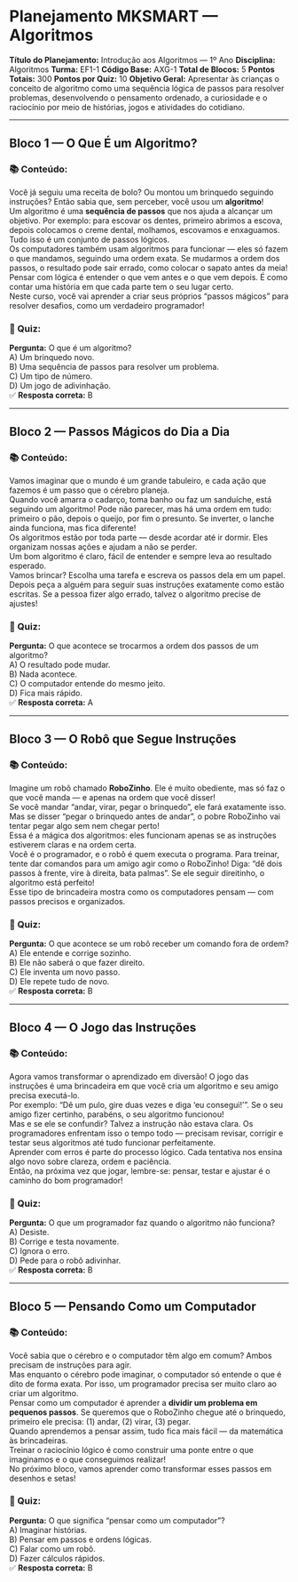 # Planejamento MKSMART — Algoritmos
**Título do Planejamento:** Introdução aos Algoritmos — 1º Ano
**Disciplina:** Algoritmos
**Turma:** EF1-1
**Código Base:** AXG-1
**Total de Blocos:** 5
**Pontos Totais:** 300
**Pontos por Quiz:** 10
**Objetivo Geral:** Apresentar às crianças o conceito de algoritmo como uma sequência lógica de passos para resolver problemas, desenvolvendo o pensamento ordenado, a curiosidade e o raciocínio por meio de histórias, jogos e atividades do cotidiano.

---

## Bloco 1 — O Que É um Algoritmo?
### 📚 Conteúdo:
Você já seguiu uma receita de bolo? Ou montou um brinquedo seguindo instruções? Então sabia que, sem perceber, você usou um **algoritmo**!  
Um algoritmo é uma **sequência de passos** que nos ajuda a alcançar um objetivo. Por exemplo: para escovar os dentes, primeiro abrimos a escova, depois colocamos o creme dental, molhamos, escovamos e enxaguamos. Tudo isso é um conjunto de passos lógicos.  
Os computadores também usam algoritmos para funcionar — eles só fazem o que mandamos, seguindo uma ordem exata. Se mudarmos a ordem dos passos, o resultado pode sair errado, como colocar o sapato antes da meia!  
Pensar com lógica é entender o que vem antes e o que vem depois. É como contar uma história em que cada parte tem o seu lugar certo.  
Neste curso, você vai aprender a criar seus próprios “passos mágicos” para resolver desafios, como um verdadeiro programador!  

### 🎯 Quiz:
**Pergunta:** O que é um algoritmo?  
A) Um brinquedo novo.  
B) Uma sequência de passos para resolver um problema.  
C) Um tipo de número.  
D) Um jogo de adivinhação.  
✅ **Resposta correta:** B  

---

## Bloco 2 — Passos Mágicos do Dia a Dia
### 📚 Conteúdo:
Vamos imaginar que o mundo é um grande tabuleiro, e cada ação que fazemos é um passo que o cérebro planeja.  
Quando você amarra o cadarço, toma banho ou faz um sanduíche, está seguindo um algoritmo! Pode não parecer, mas há uma ordem em tudo: primeiro o pão, depois o queijo, por fim o presunto. Se inverter, o lanche ainda funciona, mas fica diferente!  
Os algoritmos estão por toda parte — desde acordar até ir dormir. Eles organizam nossas ações e ajudam a não se perder.  
Um bom algoritmo é claro, fácil de entender e sempre leva ao resultado esperado.  
Vamos brincar? Escolha uma tarefa e escreva os passos dela em um papel. Depois peça a alguém para seguir suas instruções exatamente como estão escritas. Se a pessoa fizer algo errado, talvez o algoritmo precise de ajustes!  

### 🎯 Quiz:
**Pergunta:** O que acontece se trocarmos a ordem dos passos de um algoritmo?  
A) O resultado pode mudar.  
B) Nada acontece.  
C) O computador entende do mesmo jeito.  
D) Fica mais rápido.  
✅ **Resposta correta:** A  

---

## Bloco 3 — O Robô que Segue Instruções
### 📚 Conteúdo:
Imagine um robô chamado **RoboZinho**. Ele é muito obediente, mas só faz o que você manda — e apenas na ordem que você disser!  
Se você mandar “andar, virar, pegar o brinquedo”, ele fará exatamente isso. Mas se disser “pegar o brinquedo antes de andar”, o pobre RoboZinho vai tentar pegar algo sem nem chegar perto!  
Essa é a mágica dos algoritmos: eles funcionam apenas se as instruções estiverem claras e na ordem certa.  
Você é o programador, e o robô é quem executa o programa. Para treinar, tente dar comandos para um amigo agir como o RoboZinho! Diga: “dê dois passos à frente, vire à direita, bata palmas”. Se ele seguir direitinho, o algoritmo está perfeito!  
Esse tipo de brincadeira mostra como os computadores pensam — com passos precisos e organizados.  

### 🎯 Quiz:
**Pergunta:** O que acontece se um robô receber um comando fora de ordem?  
A) Ele entende e corrige sozinho.  
B) Ele não saberá o que fazer direito.  
C) Ele inventa um novo passo.  
D) Ele repete tudo de novo.  
✅ **Resposta correta:** B  

---

## Bloco 4 — O Jogo das Instruções
### 📚 Conteúdo:
Agora vamos transformar o aprendizado em diversão! O jogo das instruções é uma brincadeira em que você cria um algoritmo e seu amigo precisa executá-lo.  
Por exemplo: “Dê um pulo, gire duas vezes e diga ‘eu consegui!’”. Se o seu amigo fizer certinho, parabéns, o seu algoritmo funcionou!  
Mas e se ele se confundir? Talvez a instrução não estava clara. Os programadores enfrentam isso o tempo todo — precisam revisar, corrigir e testar seus algoritmos até tudo funcionar perfeitamente.  
Aprender com erros é parte do processo lógico. Cada tentativa nos ensina algo novo sobre clareza, ordem e paciência.  
Então, na próxima vez que jogar, lembre-se: pensar, testar e ajustar é o caminho do bom programador!  

### 🎯 Quiz:
**Pergunta:** O que um programador faz quando o algoritmo não funciona?  
A) Desiste.  
B) Corrige e testa novamente.  
C) Ignora o erro.  
D) Pede para o robô adivinhar.  
✅ **Resposta correta:** B  

---

## Bloco 5 — Pensando Como um Computador
### 📚 Conteúdo:
Você sabia que o cérebro e o computador têm algo em comum? Ambos precisam de instruções para agir.  
Mas enquanto o cérebro pode imaginar, o computador só entende o que é dito de forma exata. Por isso, um programador precisa ser muito claro ao criar um algoritmo.  
Pensar como um computador é aprender a **dividir um problema em pequenos passos**. Se queremos que o RoboZinho chegue até o brinquedo, primeiro ele precisa: (1) andar, (2) virar, (3) pegar.  
Quando aprendemos a pensar assim, tudo fica mais fácil — da matemática às brincadeiras.  
Treinar o raciocínio lógico é como construir uma ponte entre o que imaginamos e o que conseguimos realizar!  
No próximo bloco, vamos aprender como transformar esses passos em desenhos e setas!  

### 🎯 Quiz:
**Pergunta:** O que significa “pensar como um computador”?  
A) Imaginar histórias.  
B) Pensar em passos e ordens lógicas.  
C) Falar como um robô.  
D) Fazer cálculos rápidos.  
✅ **Resposta correta:** B  

